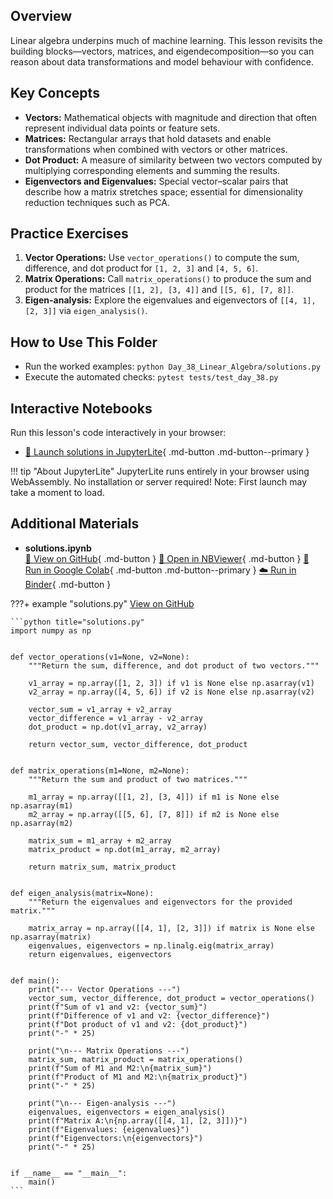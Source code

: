 ## Overview

Linear algebra underpins much of machine learning. This lesson revisits the building blocks—vectors, matrices, and eigendecomposition—so you can reason about data transformations and model behaviour with confidence.

## Key Concepts

- **Vectors:** Mathematical objects with magnitude and direction that often represent individual data points or feature sets.
- **Matrices:** Rectangular arrays that hold datasets and enable transformations when combined with vectors or other matrices.
- **Dot Product:** A measure of similarity between two vectors computed by multiplying corresponding elements and summing the results.
- **Eigenvectors and Eigenvalues:** Special vector–scalar pairs that describe how a matrix stretches space; essential for dimensionality reduction techniques such as PCA.

## Practice Exercises

1. **Vector Operations:** Use `vector_operations()` to compute the sum, difference, and dot product for `[1, 2, 3]` and `[4, 5, 6]`.
1. **Matrix Operations:** Call `matrix_operations()` to produce the sum and product for the matrices `[[1, 2], [3, 4]]` and `[[5, 6], [7, 8]]`.
1. **Eigen-analysis:** Explore the eigenvalues and eigenvectors of `[[4, 1], [2, 3]]` via `eigen_analysis()`.

## How to Use This Folder

- Run the worked examples: `python Day_38_Linear_Algebra/solutions.py`
- Execute the automated checks: `pytest tests/test_day_38.py`



## Interactive Notebooks

Run this lesson's code interactively in your browser:

- [🚀 Launch solutions in JupyterLite](../../jupyterlite/lab?path=Day_38_Linear_Algebra/solutions.ipynb){ .md-button .md-button--primary }

!!! tip "About JupyterLite"
    JupyterLite runs entirely in your browser using WebAssembly. No installation or server required! Note: First launch may take a moment to load.
## Additional Materials

- **solutions.ipynb**  
  [📁 View on GitHub](https://github.com/saint2706/Coding-For-MBA/blob/main/Day_38_Linear_Algebra/solutions.ipynb){ .md-button } 
  [📓 Open in NBViewer](https://nbviewer.org/github/saint2706/Coding-For-MBA/blob/main/Day_38_Linear_Algebra/solutions.ipynb){ .md-button } 
  [🚀 Run in Google Colab](https://colab.research.google.com/github/saint2706/Coding-For-MBA/blob/main/Day_38_Linear_Algebra/solutions.ipynb){ .md-button .md-button--primary } 
  [☁️ Run in Binder](https://mybinder.org/v2/gh/saint2706/Coding-For-MBA/main?filepath=Day_38_Linear_Algebra/solutions.ipynb){ .md-button }

???+ example "solutions.py"
    [View on GitHub](https://github.com/saint2706/Coding-For-MBA/blob/main/Day_38_Linear_Algebra/solutions.py)

    ```python title="solutions.py"
    import numpy as np


    def vector_operations(v1=None, v2=None):
        """Return the sum, difference, and dot product of two vectors."""

        v1_array = np.array([1, 2, 3]) if v1 is None else np.asarray(v1)
        v2_array = np.array([4, 5, 6]) if v2 is None else np.asarray(v2)

        vector_sum = v1_array + v2_array
        vector_difference = v1_array - v2_array
        dot_product = np.dot(v1_array, v2_array)

        return vector_sum, vector_difference, dot_product


    def matrix_operations(m1=None, m2=None):
        """Return the sum and product of two matrices."""

        m1_array = np.array([[1, 2], [3, 4]]) if m1 is None else np.asarray(m1)
        m2_array = np.array([[5, 6], [7, 8]]) if m2 is None else np.asarray(m2)

        matrix_sum = m1_array + m2_array
        matrix_product = np.dot(m1_array, m2_array)

        return matrix_sum, matrix_product


    def eigen_analysis(matrix=None):
        """Return the eigenvalues and eigenvectors for the provided matrix."""

        matrix_array = np.array([[4, 1], [2, 3]]) if matrix is None else np.asarray(matrix)
        eigenvalues, eigenvectors = np.linalg.eig(matrix_array)
        return eigenvalues, eigenvectors


    def main():
        print("--- Vector Operations ---")
        vector_sum, vector_difference, dot_product = vector_operations()
        print(f"Sum of v1 and v2: {vector_sum}")
        print(f"Difference of v1 and v2: {vector_difference}")
        print(f"Dot product of v1 and v2: {dot_product}")
        print("-" * 25)

        print("\n--- Matrix Operations ---")
        matrix_sum, matrix_product = matrix_operations()
        print(f"Sum of M1 and M2:\n{matrix_sum}")
        print(f"Product of M1 and M2:\n{matrix_product}")
        print("-" * 25)

        print("\n--- Eigen-analysis ---")
        eigenvalues, eigenvectors = eigen_analysis()
        print(f"Matrix A:\n{np.array([[4, 1], [2, 3]])}")
        print(f"Eigenvalues: {eigenvalues}")
        print(f"Eigenvectors:\n{eigenvectors}")
        print("-" * 25)


    if __name__ == "__main__":
        main()
    ```
